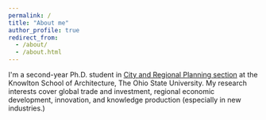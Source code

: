 ```yaml
---
permalink: /
title: "About me"
author_profile: true
redirect_from: 
  - /about/
  - /about.html
---
```


I'm a second-year Ph.D. student in [City and Regional Planning section](https://knowlton.osu.edu/city-and-regional-planning) at the Knowlton School of Architecture, The Ohio State University. My research interests cover global trade and investment, regional economic development, innovation, and knowledge production (especially in new industries.)